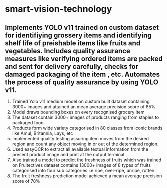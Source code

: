 # smart-vision-technology

## Implements YOLO v11 trained on custom dataset for identifiying grossery items and identifying shelf life of preishable items like fruits and vegetables. Includes quality assurance measures like verifying ordered items are packed and sent for delivery carefully, checks for damaged packaging of the item , etc. Automates the process of quality assurance by using YOLO v11.


1. Trained Yolo v11 medium model on custom built dataset containing 3000+ images and attained an mean average precision score of 85%
2. Model draws bounding boxes on every recognised grocery item
3. The dataset contain 3000+ images of products ranging from staples to packaged food. 
4. Products form wide variety categorised in 80 classes from iconic brands like Amul, Britannia, Lays, etc
5. Implemented quality testing assuring item moves from the desired region and count any object moving in or out of the determined region.
6. Used easyOCR to extract all available textual information from the present product image and print at the output terminal
7. Also trained a model to predict the freshness of fruits which was trained on Fruitectives dataset contains 13000+ images of 8 types of fruits categorised into four sub categories i.e ripe, over-ripe, unripe, rotten. 
8. The fruit freshness prediction model achieved a mean average precision score of 78%
